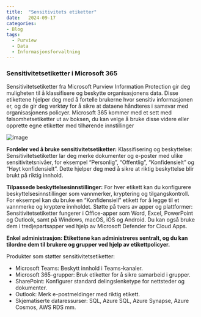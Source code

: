 ```yaml
---
title:  "Sensitivitets etiketter"
date:   2024-09-17 
categories: 
- Blog
tags:
  - Purview
  - Data
  - Informasjonsforvaltning
---
```


### Sensitivitetsetiketter i Microsoft 365
Sensitivitetsetiketter fra Microsoft Purview Information Protection gir deg muligheten til å klassifisere og beskytte organisasjonens data. Disse etikettene hjelper deg med å fortelle brukerne hvor sensitiv informasjonen er, og de gir deg verktøy for å sikre at dataene håndteres i samsvar med organisasjonens policyer. Microsoft 365 kommer med et sett med følsomhetsetiketter ut av boksen, du kan velge å bruke disse videre eller opprette egne etiketter med tilhørende innstillinger

![image](https://github.com/user-attachments/assets/42dde12a-87e1-4fa4-bc23-1f450badeb9a)


**Fordeler ved å bruke sensitivitetsetiketter:**
Klassifisering og beskyttelse: Sensitivitetsetiketter lar deg merke dokumenter og e-poster med ulike sensitivitetsnivåer, for eksempel “Personlig”, “Offentlig”, “Konfidensielt” og “Høyt konfidensielt”. Dette hjelper deg med å sikre at riktig beskyttelse blir brukt på riktig innhold.

**Tilpassede beskyttelsesinnstillinger:**
For hver etikett kan du konfigurere beskyttelsesinnstillinger som vannmerker, kryptering og tilgangskontroll. For eksempel kan du bruke en “Konfidensiell” etikett for å legge til et vannmerke og kryptere innholdet.
Støtte på tvers av apper og plattformer: Sensitivitetsetiketter fungerer i Office-apper som Word, Excel, PowerPoint og Outlook, samt på Windows, macOS, iOS og Android. Du kan også bruke dem i tredjepartsapper ved hjelp av Microsoft Defender for Cloud Apps.

**Enkel administrasjon: Etikettene kan administreres sentralt, og du kan tilordne dem til brukere og grupper ved hjelp av etikettpolicyer.**

Produkter som støtter sensitivitetsetiketter:
* Microsoft Teams: Beskytt innhold i Teams-kanaler.
* Microsoft 365-grupper: Bruk etiketter for å sikre samarbeid i grupper.
* SharePoint: Konfigurer standard delingslenketype for nettsteder og dokumenter.
* Outlook: Merk e-postmeldinger med riktig etikett.
* Skjematiserte dataressurser: SQL, Azure SQL, Azure Synapse, Azure Cosmos, AWS RDS mm. 
